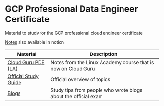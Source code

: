# GCP Professional Data Engineer Certificate

Material to study for the GCP professional cloud engineer certificate

[Notes](https://faithful-cone-928.notion.site/GCP-Professional-d415be4ed6964bbea6bedd80625a724d) also available in notion

| Material | Description |
| --- | --- |
| [Cloud Guru PDE (LA)](https://github.com/lukyrasocha/gcp-data-engineering) | Notes from the Linux Academy course that is now on Cloud Guru |
| [Official Study Guide](https://github.com/lukyrasocha/gcp-data-engineering/blob/main/official_guide.md) | Official overview of topics | 
| [Blogs](https://github.com/lukyrasocha/gcp-data-engineering/blob/main/Blogs.md) | Study tips from people who wrote blogs about the official exam |

